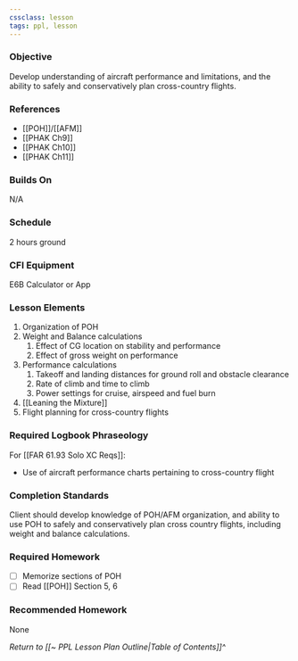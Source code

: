 ```yaml
---
cssclass: lesson
tags: ppl, lesson
---
```

### Objective
Develop understanding of aircraft performance and limitations, and the ability to safely and conservatively plan cross-country flights.

### References
- [[POH]]/[[AFM]]
- [[PHAK Ch9]]
- [[PHAK Ch10]]
- [[PHAK Ch11]]

### Builds On
N/A

### Schedule
2 hours ground

### CFI Equipment
E6B Calculator or App

### Lesson Elements
1. Organization of POH
2. Weight and Balance calculations
	1. Effect of CG location on stability and performance
	2. Effect of gross weight on performance
3. Performance calculations
	1. Takeoff and landing distances for ground roll and obstacle clearance
	2. Rate of climb and time to climb
	3. Power settings for cruise, airspeed and fuel burn
4. [[Leaning the Mixture]]
5. Flight planning for cross-country flights

### Required Logbook Phraseology
For [[FAR 61.93 Solo XC Reqs]]:
- Use of aircraft performance charts pertaining to cross-country flight

### Completion Standards
Client should develop knowledge of POH/AFM organization, and ability to use POH to safely and conservatively plan cross country flights, including weight and balance calculations.

### Required Homework
- [ ] Memorize sections of POH
- [ ] Read [[POH]] Section 5, 6

### Recommended Homework
None

*Return to [[~ PPL Lesson Plan Outline|Table of Contents]]^*